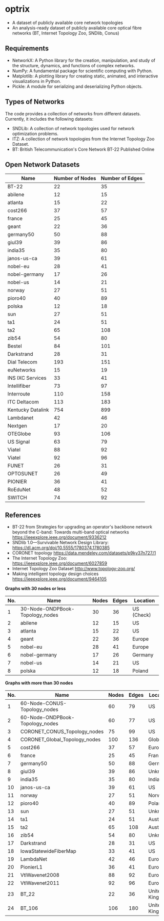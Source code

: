 # optrix
- A dataset of publicly available core network topologies
- An analysis-ready dataset of publicly available core optical fibre networks (BT, Internet Topology Zoo, SNDlib, Conus) 

[comment]: < - Source code provides scripts to load and analyze core network dataset>

## Requirements
- NetworkX: A Python library for the creation, manipulation, and study of the structure, dynamics, and functions of complex networks.
- NumPy: A fundamental package for scientific computing with Python.
- Matplotlib: A plotting library for creating static, animated, and interactive visualizations in Python.
- Pickle: A module for serializing and deserializing Python objects.

  
## Types of Networks
The code provides a collection of networks from different datasets. Currently, it includes the following datasets:
- SNDLib: A collection of network topologies used for network optimization problems.
- ITZ: A collection of network topologies from the Internet Topology Zoo Dataset.
- BT: British Telecommunication's Core Network BT-22 Published Online

<!---
## Types of Files
The code supports loading the following types of files:
- `.adjlist` files: Used to load graphs in adjacency list format.
- `.edgelist` files: Used to load graphs in edge list format.
- `.graphml` files: Used to load graphs in GraphML format.
- `.gexf` files: Used to load graphs in GEXF format.
- `.pickle` files: Used to load graphs in serialized pickle format.
-->
<!---
| 30-Node-ONDPBook       |              30 |              36 |
| 60-Node-CONUS-Topology_nodes           |              60 |              79 |
| 60-Node-ONDPBook-Topology_nodes        |              60 |              77 |
| CORONET_CONUS_Topology_nodes           |              75 |              99 |
| CORONET_Global_Topology_nodes          |             100 |             136 |

-->
## Open Network Datasets
| Name                                   | Number of Nodes | Number of Edges |
|----------------------------------------|-----------------|-----------------|
| BT-22                                  | 22              | 35              |
| abilene                                |              12 |              15 |
| atlanta                                |              15 |              22 |
| cost266                                |              37 |              57 |
| france                                 |              25 |              45 |
| geant                                  |              22 |              36 |
| germany50                              |              50 |              88 |
| giul39                                 |              39 |              86 |
| india35                                |              35 |              80 |
| janos-us-ca                            |              39 |              61 |
| nobel-eu                               |              28 |              41 |
| nobel-germany                          |              17 |              26 |
| nobel-us                               |              14 |              21 |
| norway                                 |              27 |              51 |
| pioro40                                |              40 |              89 |
| polska                                 |              12 |              18 |
| sun                                    |              27 |              51 |
| ta1                                    |              24 |              51 |
| ta2                                    |              65 |             108 |
| zib54                                  |              54 |              80 |
| Bestel                                 |              84 |             101 | 
| Darkstrand                             |              28 |              31 | 
| Dial Telecom                           |             193 |             151 |
| euNetworks                             |              15 |              19 |
| INS IXC Services                       |              33 |              41 | 
| Intellifiber                           |              73 |              97 | 
| Interroute                             |             110 |             158 |
| ITC Deltacom                           |             113 |             183 | 
| Kentucky Datalink                      |             754 |             899 |
| Lambdanet                              |              42 |              46 | 
| Nextgen                                |              17 |              20 |
| OTEGlobe                               |              93 |             106 | 
| US Signal                              |              63 |              79 | 
| Viatel                                 |              88 |              92 | 
| Viatel                                 |              92 |              96 | 
| FUNET                                  |              26 |              31 | 
| OPTOSUNET                              |              26 |              49 | 
| PIONIER                                |              36 |              41 | 
| RoEduNet                               |              48 |              52 | 
| SWITCH                                 |              74 |              92 | 



## References 
- BT-22 from Strategies for upgrading an operator's backbone network beyond the C-band: Towards multi-band optical networks https://ieeexplore.ieee.org/document/9336212
- SNDlib 1.0—Survivable Network Design Library: https://dl.acm.org/doi/10.5555/1780374.1780385
- CORONET topology https://data.mendeley.com/datasets/p9ky37n727/1
- The Internet Topology Zoo: https://ieeexplore.ieee.org/document/6027859
- Internet Topology Zoo Dataset http://www.topology-zoo.org/
- Making intelligent topology design choices https://ieeexplore.ieee.org/document/9464105

<!---
Cite as: 

```
@misc{githubGitHubFOCSAIoptrix,
	author = {Akanksha Ahuja},
	title = { Optrix: {A} Dataset of Core Optical Network Topologies},
	howpublished = {\url{https://github.com/FOCS-AI/optrix}},
	year = {2023}
}
'''
--->


**Graphs with 30 nodes or less**

| No. | Name                         | Nodes | Edges | Location | 
|-----|-------------------------------------|-------|-------|-------|
| 1  | 30-Node-ONDPBook-Topology_nodes    | 30    | 36     | US (Check) 
| 2  | abilene                      | 12    | 15     | US     |
| 3  | atlanta                      | 15    | 22     | US     |
| 4  | geant                        | 22    | 36     | Europe     |
| 5  | nobel-eu                     | 28    | 41     | Europe     |
| 6  | nobel-germany                | 17    | 26     | Germany     |
| 7  | nobel-us                     | 14    | 21     | US     |
| 8  | polska                       | 12    | 18     | Poland     |

**Graphs with more than 30 nodes**

| No. | Name                           | Nodes | Edges | Location | 
|-----|-------------------------------------|-------|-------|-------|
| 1  | 60-Node-CONUS-Topology_nodes      | 60    | 79     | US     |
| 2  | 60-Node-ONDPBook-Topology_nodes    | 60    | 77     | US    |
| 3  | CORONET_CONUS_Topology_nodes       | 75    | 99     | US    |
| 4  | CORONET_Global_Topology_nodes      | 100   | 136    | Global    |
| 5  | cost266                           | 37    | 57     | Europe    |
| 6  | france                            | 25    | 45     | France    |
| 7  | germany50                         | 50    | 88     | Germany    |
| 8  | giul39                            | 39    | 86     | Unknown    |
| 9  | india35                           | 35    | 80     | India    |
| 10 | janos-us-ca                       | 39    | 61     | US    |
| 11 | norway                            | 27    | 51     | Norway    |
| 12 | pioro40                           | 40    | 89     | Poland    |
| 13 | sun                               | 27    | 51     | Unknown    |
| 14 | ta1                               | 24    | 51     | Austria    |
| 15 | ta2                               | 65    | 108    | Austria    |
| 16 | zib54                             | 54    | 80     | Unknown    |
| 17 | Darkstrand                        | 28    | 31     | US    |
| 18 | IowaStatewideFiberMap             | 33    | 41     | US     |
| 19 | LambdaNet                         | 42    | 46     | Europe    |
| 20 | PionierL1                         | 36    | 41     | Europe    |
| 21 | VtlWavenet2008                    | 88    | 92     | Europe    |
| 22 | VtlWavenet2011                    | 92    | 96     | Europe    |
| 23 | BT_22                             | 22    | 36     | United Kingdom    |
| 24 | BT_106                            | 106   | 180    | United Kingdom    |



